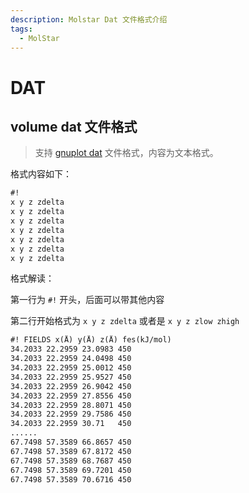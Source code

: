 ```yaml
---
description: Molstar Dat 文件格式介绍
tags:
  - MolStar
---
```


# DAT

## volume dat 文件格式

> 支持 [gnuplot dat](http://www.gnuplot.info/docs_6.0/Gnuplot_6.pdf) 文件格式，内容为文本格式。

格式内容如下：

```txt 文件格式
#! 
x y z zdelta
x y z zdelta
x y z zdelta
x y z zdelta
x y z zdelta
x y z zdelta
x y z zdelta
```

格式解读：

第一行为 `#!` 开头，后面可以带其他内容

第二行开始格式为 `x y z zdelta` 或者是 `x y z zlow zhigh`

```txt 文件示例
#! FIELDS x(Å) y(Å) z(Å) fes(kJ/mol)
34.2033	22.2959	23.0983	450
34.2033	22.2959	24.0498	450
34.2033	22.2959	25.0012	450
34.2033	22.2959	25.9527	450
34.2033	22.2959	26.9042	450
34.2033	22.2959	27.8556	450
34.2033	22.2959	28.8071	450
34.2033	22.2959	29.7586	450
34.2033	22.2959	30.71	450
......
67.7498	57.3589	66.8657	450
67.7498	57.3589	67.8172	450
67.7498	57.3589	68.7687	450
67.7498	57.3589	69.7201	450
67.7498	57.3589	70.6716	450
```